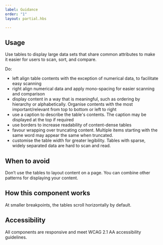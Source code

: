 ```yaml
---
label: Guidance
order: "1"
layout: partial.hbs

---
```

## Usage

Use tables to display large data sets that share common attributes to make it easier for users to scan, sort, and compare.

Do:

* left align table contents with the exception of numerical data, to facilitate easy scanning
* right align numerical data and apply mono-spacing for easier scanning and comparison
* display content in a way that is meaningful, such as ordering by hierarchy or alphabetically. Organise contents with the most important/relevant from top to bottom or left to right
* use a caption to describe the table's contents. The caption may be displayed at the top if required
* use borders to increase readability of content-dense tables
* favour wrapping over truncating content. Multiple items starting with the same word may appear the same when truncated.
* customise the table width for greater legibility. Tables with sparse, widely separated data are hard to scan and read.

## When to avoid

Don’t use the tables to layout content on a page. You can combine other patterns for displaying your content.

## How this component works

At smaller breakpoints, the tables scroll horizontally by default.

## Accessibility

All components are responsive and meet WCAG 2.1 AA accessibility guidelines.